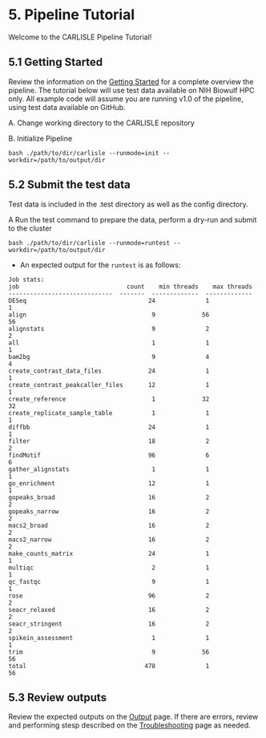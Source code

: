 # 5. Pipeline Tutorial

Welcome to the CARLISLE Pipeline Tutorial!

## 5.1 Getting Started

Review the information on the [Getting Started](https://ccbr.github.io/CARLISLE/user-guide/getting-started/) for a complete overview the pipeline. The tutorial below will use test data available on NIH Biowulf HPC only. All example code will assume you are running v1.0 of the pipeline, using test data available on GitHub.

A. Change working directory to the CARLISLE repository

B. Initialize Pipeline

```
bash ./path/to/dir/carlisle --runmode=init --workdir=/path/to/output/dir
```

## 5.2 Submit the test data

Test data is included in the .test directory as well as the config directory.

A Run the test command to prepare the data, perform a dry-run and submit to the cluster

```
bash ./path/to/dir/carlisle --runmode=runtest --workdir=/path/to/output/dir

```

- An expected output for the `runtest` is as follows:

```
Job stats:
job                              count    min threads    max threads
-----------------------------  -------  -------------  -------------
DESeq                                  24              1              1
align                                   9             56             56
alignstats                              9              2              2
all                                     1              1              1
bam2bg                                  9              4              4
create_contrast_data_files             24              1              1
create_contrast_peakcaller_files       12              1              1
create_reference                        1             32             32
create_replicate_sample_table           1              1              1
diffbb                                 24              1              1
filter                                 18              2              2
findMotif                              96              6              6
gather_alignstats                       1              1              1
go_enrichment                          12              1              1
gopeaks_broad                          16              2              2
gopeaks_narrow                         16              2              2
macs2_broad                            16              2              2
macs2_narrow                           16              2              2
make_counts_matrix                     24              1              1
multiqc                                 2              1              1
qc_fastqc                               9              1              1
rose                                   96              2              2
seacr_relaxed                          16              2              2
seacr_stringent                        16              2              2
spikein_assessment                      1              1              1
trim                                    9             56             56
total                                 478              1             56
```

## 5.3 Review outputs

Review the expected outputs on the [Output](https://ccbr.github.io/CARLISLE/user-guide/output/) page. If there are errors, review and performing stesp described on the [Troubleshooting](https://ccbr.github.io/CARLISLE/user-guide/troubleshooting/) page as needed.
